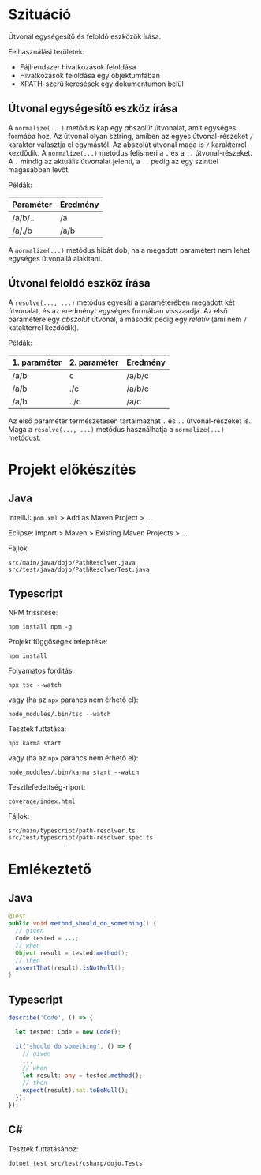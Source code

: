 # Szituáció

Útvonal egységesítő és feloldó eszközök írása.

Felhasználási területek:

 - Fájlrendszer hivatkozások feloldása
 - Hivatkozások feloldása egy objektumfában
 - XPATH-szerű keresések egy dokumentumon belül

## Útvonal egységesítő eszköz írása

A `normalize(...)` metódus kap egy *abszolút* útvonalat, amit egységes formába hoz.
Az útvonal olyan sztring, amiben az egyes útvonal-részeket `/` karakter választja el egymástól.
Az abszolút útvonal maga is `/` karakterrel kezdődik. A `normalize(...)` metódus felismeri a
`.` és a `..` útvonal-részeket. A `.` mindig az aktuális útvonalat jelenti, a `..` pedig az egy
szinttel magasabban levőt.

Példák:

| Paraméter  | Eredmény   |
| ---------- | ---------- |
| /a/b/..    | /a         |
| /a/./b     | /a/b       |

A `normalize(...)` metódus hibát dob, ha a megadott paramétert nem lehet egységes útvonallá
alakítani.

## Útvonal feloldó eszköz írása

A `resolve(..., ...)` metódus egyesítí a paraméterében megadott két útvonalat, és az eredményt egységes formában
visszaadja. Az első paramétere egy *abszolút* útvonal, a második pedig egy *relatív* (ami nem `/` katakterrel kezdődik).

Példák:

| 1. paraméter | 2. paraméter | Eredmény   |
| ------------ | ------------ | ---------- |
| /a/b         | c            | /a/b/c     |
| /a/b         | ./c          | /a/b/c     |
| /a/b         | ../c         | /a/c       |

Az első paraméter természetesen tartalmazhat `.` és `..` útvonal-részeket is. Maga a `resolve(..., ...)` metódus használhatja a
`normalize(...)` metódust.

# Projekt előkészítés

## Java

IntelliJ: `pom.xml` > Add as Maven Project > ...

Eclipse: Import > Maven > Existing Maven Projects > ...

Fájlok

```
src/main/java/dojo/PathResolver.java
src/test/java/dojo/PathResolverTest.java
```

## Typescript

NPM frissítése:

```
npm install npm -g
```

Projekt függőségek telepítése:

```
npm install
```

Folyamatos fordítás:

```
npx tsc --watch
```

vagy (ha az `npx` parancs nem érhető el):

```
node_modules/.bin/tsc --watch
```

Tesztek futtatása:

```
npx karma start
```

vagy (ha az `npx` parancs nem érhető el):

```
node_modules/.bin/karma start --watch
```

Tesztlefedettség-riport:

```
coverage/index.html
```

Fájlok:

```
src/main/typescript/path-resolver.ts
src/test/typescript/path-resolver.spec.ts
```

# Emlékeztető

## Java

```java
@Test
public void method_should_do_something() {
  // given
  Code tested = ...;
  // when
  Object result = tested.method();
  // then
  assertThat(result).isNotNull();
}
```

## Typescript

```typescript
describe('Code', () => {

  let tested: Code = new Code();

  it('should do something', () => {
    // given
    ...
    // when
    let result: any = tested.method();
    // then
    expect(result).not.toBeNull();
  });
});
```

## C#
Tesztek futtatásához:

```
dotnet test src/test/csharp/dojo.Tests
```